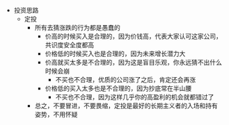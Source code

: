 - 投资思路
  - 定投
    - 所有去猜涨跌的行为都是愚蠢的
      - 价高的时候买入是合理的，因为价钱高，代表大家认可这家公司，共识度安全度都高
      - 价格低的时候买入也是合理的，因为未来增长潜力大
      - 价高就买太多是不合理的，因为这是盲目乐观，你永远猜不出什么时候会崩
        - 不买也不合理，优质的公司涨了之后，肯定还会再涨
      - 价格低的买入太多也是不合理的，因为抄底常在半山腰
        - 不买也不合理，因为这样几乎你的高盈利的机会就都错过了
    - 总之，不要冒进，不要畏缩，定投是最好的长期主义者的入场和持有姿势，不用怀疑
